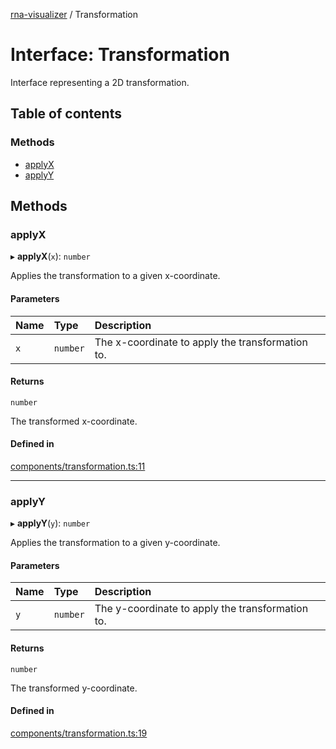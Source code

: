 [rna-visualizer](../README.md) / Transformation

# Interface: Transformation

Interface representing a 2D transformation.

## Table of contents

### Methods

- [applyX](Transformation.md#applyx)
- [applyY](Transformation.md#applyy)

## Methods

### applyX

▸ **applyX**(`x`): `number`

Applies the transformation to a given x-coordinate.

#### Parameters

| Name | Type | Description |
| :------ | :------ | :------ |
| `x` | `number` | The x-coordinate to apply the transformation to. |

#### Returns

`number`

The transformed x-coordinate.

#### Defined in

[components/transformation.ts:11](https://github.com/michalhercik/rna-visualizer/blob/f928c9f/lib/src/components/transformation.ts#L11)

___

### applyY

▸ **applyY**(`y`): `number`

Applies the transformation to a given y-coordinate.

#### Parameters

| Name | Type | Description |
| :------ | :------ | :------ |
| `y` | `number` | The y-coordinate to apply the transformation to. |

#### Returns

`number`

The transformed y-coordinate.

#### Defined in

[components/transformation.ts:19](https://github.com/michalhercik/rna-visualizer/blob/f928c9f/lib/src/components/transformation.ts#L19)
